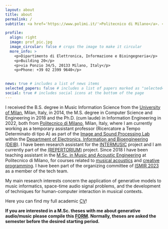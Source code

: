 ```yaml
---
layout: about
title: about
permalink: /
subtitle: <a href='https://www.polimi.it/'>Politecnico di Milano</a>. <a href='http://ispl.deib.polimi.it/'>ISPL</a> via Ponzio 34/5, 20133 Milano, Italy.

profile:
  align: right
  image: prof_pic.jpg
  image_circular: false # crops the image to make it circular
  more_info: >
    <p>Dipartimento di Elettronica, Informazione e Bioingegneria</p>
    <p>Building 20</p>
    <p>via Ponzio 34/5, 20133 Milano, Italy</p>
    <p>Phone: +39 02 2399 9640</p>
    

news: true # includes a list of news items
selected_papers: false # includes a list of papers marked as "selected={true}"
social: true # includes social icons at the bottom of the page
---
```


I received the B.S. degree in Music Information Science from the [University of Milan](https://www.unimi.it/en), Milan, Italy, in 2014, the M.S. degree in Computer Science and Engineering in 2018 and the Ph.D. (cum laude) in Information Engineering in 2022, both from [Politecnico di Milano](https://www.polimi.it/en), Milan, Italy,  where I am currently working as a temporary assistant professor (Ricercatore a Tempo Determinato di tipo A) as part of the [Image and Sound Processing Lab](http://ispl.deib.polimi.it/) within the [Department of Electronics, Information and Bioengineering (DEIB)](https://www.deib.polimi.it/eng/home-page). I have been research assistant for the [INTERMUSIC](http://intermusicproject.eu/) project and I am currently part of the [(REPERTORIUM)](https://repertorium.eu/) project. Since 2018 I have been teaching assistant in the [M.Sc. in Music and Acoustic Engineering](https://www.polimi.it/en/international-prospective-students/laurea-magistrale-programmes-equivalent-to-master-of-science/programme-catalogue/music-and-acoustic-engineering) at Politecnico di Milano, for courses related to [musical acoustics](https://www4.ceda.polimi.it/manifesti/manifesti/controller/ManifestoPublic.do?EVN_DETTAGLIO_RIGA_MANIFESTO=EVENTO&c_insegn=051483&aa=2018&k_cf=225&k_corso_la=474&ac_ins=0&k_indir=Z2M&lang=EN&tipoCorso=ALL_TIPO_CORSO&semestre=1&idItemOfferta=135454&idRiga=225857&codDescr=051483) and [creative programming](https://mae-creative-pc.github.io/). I have been part of the organizing committee of [ISMIR 2023](https://ismir2023.ismir.net) as a member of the tech team. 

My main research interests concern the application of generative models to music informatics, space-time audio signal problems, and the development of techniques for human-computer interaction in musical contexts. 

Here you can find my full academic [CV](/assets/pdf/academic_cv.pdf)!

**If you are interested in a M.Sc. theses with me about generative audio/music please compile this [FORM](https://docs.google.com/forms/d/e/1FAIpQLSfG_fv_KDu3fPYWPhZqKQWfQPpnzh3AvNEk_kLEDBbuU7-4HA/viewform?usp=header). Normally, theses are asked the semester before the desired starting period.**

